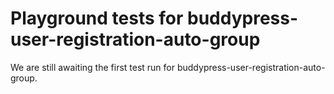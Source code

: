 # Playground tests for buddypress-user-registration-auto-group
We are still awaiting the first test run for buddypress-user-registration-auto-group.

